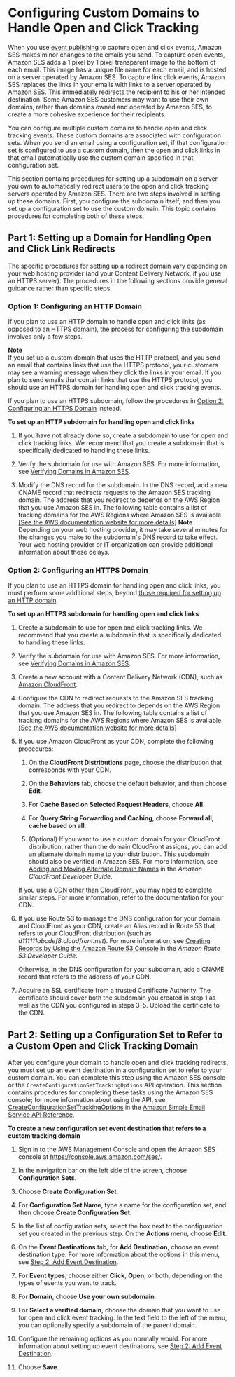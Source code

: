 # Configuring Custom Domains to Handle Open and Click Tracking<a name="configure-custom-open-click-domains"></a>

When you use [event publishing](monitor-using-event-publishing.md) to capture open and click events, Amazon SES makes minor changes to the emails you send\. To capture open events, Amazon SES adds a 1 pixel by 1 pixel transparent image to the bottom of each email\. This image has a unique file name for each email, and is hosted on a server operated by Amazon SES\. To capture link click events, Amazon SES replaces the links in your emails with links to a server operated by Amazon SES\. This immediately redirects the recipient to his or her intended destination\. Some Amazon SES customers may want to use their own domains, rather than domains owned and operated by Amazon SES, to create a more cohesive experience for their recipients\. 

You can configure multiple custom domains to handle open and click tracking events\. These custom domains are associated with configuration sets\. When you send an email using a configuration set, if that configuration set is configured to use a custom domain, then the open and click links in that email automatically use the custom domain specified in that configuration set\.

This section contains procedures for setting up a subdomain on a server you own to automatically redirect users to the open and click tracking servers operated by Amazon SES\. There are two steps involved in setting up these domains\. First, you configure the subdomain itself, and then you set up a configuration set to use the custom domain\. This topic contains procedures for completing both of these steps\.

## Part 1: Setting up a Domain for Handling Open and Click Link Redirects<a name="configure-custom-open-click-domain"></a>

The specific procedures for setting up a redirect domain vary depending on your web hosting provider \(and your Content Delivery Network, if you use an HTTPS server\)\. The procedures in the following sections provide general guidance rather than specific steps\.

### Option 1: Configuring an HTTP Domain<a name="configure-custom-open-click-domain-http"></a>

If you plan to use an HTTP domain to handle open and click links \(as opposed to an HTTPS domain\), the process for configuring the subdomain involves only a few steps\.

**Note**  
If you set up a custom domain that uses the HTTP protocol, and you send an email that contains links that use the HTTPS protocol, your customers may see a warning message when they click the links in your email\. If you plan to send emails that contain links that use the HTTPS protocol, you should use an HTTPS domain for handling open and click tracking events\.

If you plan to use an HTTPS subdomain, follow the procedures in [Option 2: Configuring an HTTPS Domain](#configure-custom-open-click-domain-https) instead\.

**To set up an HTTP subdomain for handling open and click links**

1. If you have not already done so, create a subdomain to use for open and click tracking links\. We recommend that you create a subdomain that is specifically dedicated to handling these links\.

1. Verify the subdomain for use with Amazon SES\. For more information, see [Verifying Domains in Amazon SES](verify-domains.md)\.

1. Modify the DNS record for the subdomain\. In the DNS record, add a new CNAME record that redirects requests to the Amazon SES tracking domain\. The address that you redirect to depends on the AWS Region that you use Amazon SES in\. The following table contains a list of tracking domains for the AWS Regions where Amazon SES is available\.    
[\[See the AWS documentation website for more details\]](http://docs.aws.amazon.com/ses/latest/DeveloperGuide/configure-custom-open-click-domains.html)
**Note**  
Depending on your web hosting provider, it may take several minutes for the changes you make to the subdomain's DNS record to take effect\. Your web hosting provider or IT organization can provide additional information about these delays\.

### Option 2: Configuring an HTTPS Domain<a name="configure-custom-open-click-domain-https"></a>

If you plan to use an HTTPS domain for handling open and click links, you must perform some additional steps, beyond [those required for setting up an HTTP domain](#configure-custom-open-click-domain-http)\.

**To set up an HTTPS subdomain for handling open and click links**

1. Create a subdomain to use for open and click tracking links\. We recommend that you create a subdomain that is specifically dedicated to handling these links\. 

1. Verify the subdomain for use with Amazon SES\. For more information, see [Verifying Domains in Amazon SES](verify-domains.md)\.

1. Create a new account with a Content Delivery Network \(CDN\), such as [Amazon CloudFront](https://aws.amazon.com/cloudfront)\.

1. Configure the CDN to redirect requests to the Amazon SES tracking domain\. The address that you redirect to depends on the AWS Region that you use Amazon SES in\. The following table contains a list of tracking domains for the AWS Regions where Amazon SES is available\.    
[\[See the AWS documentation website for more details\]](http://docs.aws.amazon.com/ses/latest/DeveloperGuide/configure-custom-open-click-domains.html)

1. If you use Amazon CloudFront as your CDN, complete the following procedures:

   1.  On the **CloudFront Distributions** page, choose the distribution that corresponds with your CDN\.

   1. On the **Behaviors** tab, choose the default behavior, and then choose **Edit**\.

   1. For **Cache Based on Selected Request Headers**, choose **All**\.

   1. For **Query String Forwarding and Caching**, choose **Forward all, cache based on all**\.

   1. \(Optional\) If you want to use a custom domain for your CloudFront distribution, rather than the domain CloudFront assigns, you can add an alternate domain name to your distribution\. This subdomain should also be verified in Amazon SES\. For more information, see [Adding and Moving Alternate Domain Names](http://docs.aws.amazon.com/AmazonCloudFront/latest/DeveloperGuide/CNAMEs.html) in the *Amazon CloudFront Developer Guide*\.

   If you use a CDN other than CloudFront, you may need to complete similar steps\. For more information, refer to the documentation for your CDN\.

1. If you use Route 53 to manage the DNS configuration for your domain and CloudFront as your CDN, create an Alias record in Route 53 that refers to your CloudFront distribution \(such as *d111111abcdef8\.cloudfront\.net*\)\. For more information, see [Creating Records by Using the Amazon Route 53 Console](http://docs.aws.amazon.com/Route53/latest/DeveloperGuide/resource-record-sets-creating.html) in the *Amazon Route 53 Developer Guide*\.

   Otherwise, in the DNS configuration for your subdomain, add a CNAME record that refers to the address of your CDN\.

1. Acquire an SSL certificate from a trusted Certificate Authority\. The certificate should cover both the subdomain you created in step 1 as well as the CDN you configured in steps 3–5\. Upload the certificate to the CDN\.

## Part 2: Setting up a Configuration Set to Refer to a Custom Open and Click Tracking Domain<a name="configure-custom-open-click-domain-config-set"></a>

After you configure your domain to handle open and click tracking redirects, you must set up an event destination in a configuration set to refer to your custom domain\. You can complete this step using the Amazon SES console or the `CreateConfigurationSetTrackingOptions` API operation\. This section contains procedures for completing these tasks using the Amazon SES console; for more information about using the API, see [CreateConfigurationSetTrackingOptions](http://docs.aws.amazon.com/ses/latest/APIReference/API_CreateConfigurationSetTrackingOptions.html) in the [Amazon Simple Email Service API Reference](http://docs.aws.amazon.com/ses/latest/APIReference/)\.

**To create a new configuration set event destination that refers to a custom tracking domain**

1. Sign in to the AWS Management Console and open the Amazon SES console at [https://console\.aws\.amazon\.com/ses/](https://console.aws.amazon.com/ses/)\.

1. In the navigation bar on the left side of the screen, choose **Configuration Sets**\.

1. Choose **Create Configuration Set**\.

1. For **Configuration Set Name**, type a name for the configuration set, and then choose **Create Configuration Set**\.

1. In the list of configuration sets, select the box next to the configuration set you created in the previous step\. On the **Actions** menu, choose **Edit**\.

1. On the **Event Destinations** tab, for **Add Destination**, choose an event destination type\. For more information about the options in this menu, see [Step 2: Add Event Destination](event-publishing-add-event-destination.md)\.

1. For **Event types**, choose either **Click**, **Open**, or both, depending on the types of events you want to track\.

1. For **Domain**, choose **Use your own subdomain**\.

1. For **Select a verified domain**, choose the domain that you want to use for open and click event tracking\. In the text field to the left of the menu, you can optionally specify a subdomain of the parent domain\. 

1. Configure the remaining options as you normally would\. For more information about setting up event destinations, see [Step 2: Add Event Destination](event-publishing-add-event-destination.md)\.

1. Choose **Save**\.